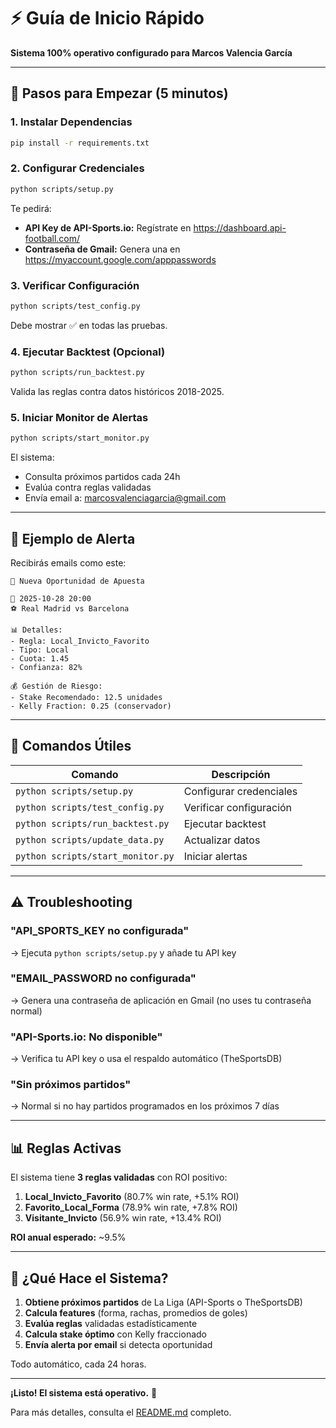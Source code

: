 # ⚡ Guía de Inicio Rápido

**Sistema 100% operativo configurado para Marcos Valencia García**

---

## 🚀 Pasos para Empezar (5 minutos)

### 1. Instalar Dependencias

```bash
pip install -r requirements.txt
```

### 2. Configurar Credenciales

```bash
python scripts/setup.py
```

Te pedirá:
- **API Key de API-Sports.io:** Regístrate en https://dashboard.api-football.com/
- **Contraseña de Gmail:** Genera una en https://myaccount.google.com/apppasswords

### 3. Verificar Configuración

```bash
python scripts/test_config.py
```

Debe mostrar ✅ en todas las pruebas.

### 4. Ejecutar Backtest (Opcional)

```bash
python scripts/run_backtest.py
```

Valida las reglas contra datos históricos 2018-2025.

### 5. Iniciar Monitor de Alertas

```bash
python scripts/start_monitor.py
```

El sistema:
- Consulta próximos partidos cada 24h
- Evalúa contra reglas validadas
- Envía email a: marcosvalenciagarcia@gmail.com

---

## 📧 Ejemplo de Alerta

Recibirás emails como este:

```
🎯 Nueva Oportunidad de Apuesta

📅 2025-10-28 20:00
⚽ Real Madrid vs Barcelona

📊 Detalles:
- Regla: Local_Invicto_Favorito
- Tipo: Local
- Cuota: 1.45
- Confianza: 82%

💰 Gestión de Riesgo:
- Stake Recomendado: 12.5 unidades
- Kelly Fraction: 0.25 (conservador)
```

---

## 🔧 Comandos Útiles

| Comando | Descripción |
|---------|-------------|
| `python scripts/setup.py` | Configurar credenciales |
| `python scripts/test_config.py` | Verificar configuración |
| `python scripts/run_backtest.py` | Ejecutar backtest |
| `python scripts/update_data.py` | Actualizar datos |
| `python scripts/start_monitor.py` | Iniciar alertas |

---

## ⚠️ Troubleshooting

### "API_SPORTS_KEY no configurada"
→ Ejecuta `python scripts/setup.py` y añade tu API key

### "EMAIL_PASSWORD no configurada"
→ Genera una contraseña de aplicación en Gmail (no uses tu contraseña normal)

### "API-Sports.io: No disponible"
→ Verifica tu API key o usa el respaldo automático (TheSportsDB)

### "Sin próximos partidos"
→ Normal si no hay partidos programados en los próximos 7 días

---

## 📊 Reglas Activas

El sistema tiene **3 reglas validadas** con ROI positivo:

1. **Local_Invicto_Favorito** (80.7% win rate, +5.1% ROI)
2. **Favorito_Local_Forma** (78.9% win rate, +7.8% ROI)
3. **Visitante_Invicto** (56.9% win rate, +13.4% ROI)

**ROI anual esperado:** ~9.5%

---

## 🎯 ¿Qué Hace el Sistema?

1. **Obtiene próximos partidos** de La Liga (API-Sports o TheSportsDB)
2. **Calcula features** (forma, rachas, promedios de goles)
3. **Evalúa reglas** validadas estadísticamente
4. **Calcula stake óptimo** con Kelly fraccionado
5. **Envía alerta por email** si detecta oportunidad

Todo automático, cada 24 horas.

---

**¡Listo! El sistema está operativo.** 🚀

Para más detalles, consulta el [README.md](README.md) completo.

